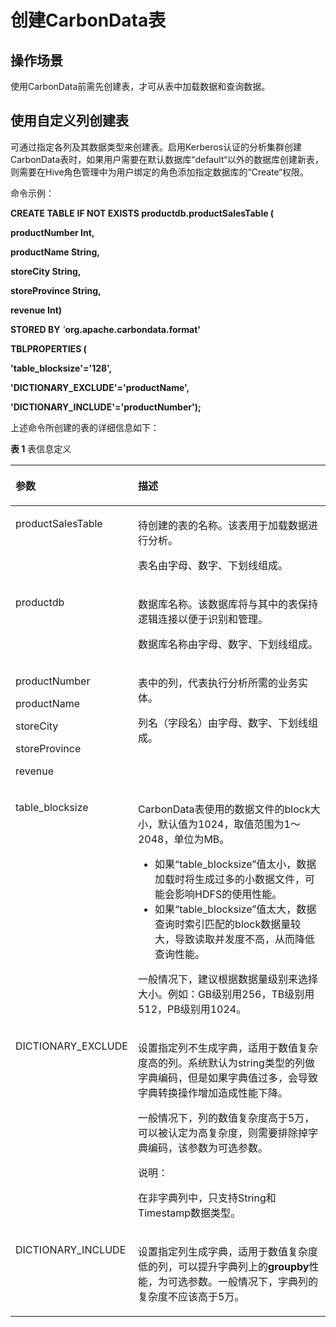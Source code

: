 # 创建CarbonData表<a name="ZH-CN_TOPIC_0057181209"></a>

## 操作场景<a name="zh-cn_topic_0056202763_section40834979163611"></a>

使用CarbonData前需先创建表，才可从表中加载数据和查询数据。

## 使用自定义列创建表<a name="zh-cn_topic_0056202763_section44893448163621"></a>

可通过指定各列及其数据类型来创建表。启用Kerberos认证的分析集群创建CarbonData表时，如果用户需要在默认数据库“default“以外的数据库创建新表，则需要在Hive角色管理中为用户绑定的角色添加指定数据库的“Create“权限。

命令示例：

**CREATE TABLE** **IF NOT EXISTS productdb.productSalesTable \(**

**productNumber Int,**

**productName String,**

**storeCity String,**

**storeProvince String,**

**revenue Int\)**

**STORED BY** _'_**org.apache.carbondata.format'**

**TBLPROPERTIES \(**

**'table\_blocksize'='128',**

**'DICTIONARY\_EXCLUDE'='productName',**

**'DICTIONARY\_INCLUDE'='productNumber'\);**

上述命令所创建的表的详细信息如下：

**表 1**  表信息定义

<a name="zh-cn_topic_0056202763_table12346762163739"></a>
<table><thead align="left"><tr id="zh-cn_topic_0056202763_row6757756163739"><th class="cellrowborder" valign="top" width="29.32%" id="mcps1.2.3.1.1"><p id="zh-cn_topic_0056202763_p13229816163756"><a name="zh-cn_topic_0056202763_p13229816163756"></a><a name="zh-cn_topic_0056202763_p13229816163756"></a><strong id="zh-cn_topic_0056202763_b67018665213228"><a name="zh-cn_topic_0056202763_b67018665213228"></a><a name="zh-cn_topic_0056202763_b67018665213228"></a>参数</strong></p>
</th>
<th class="cellrowborder" valign="top" width="70.67999999999999%" id="mcps1.2.3.1.2"><p id="zh-cn_topic_0056202763_p64982208163756"><a name="zh-cn_topic_0056202763_p64982208163756"></a><a name="zh-cn_topic_0056202763_p64982208163756"></a><strong id="zh-cn_topic_0056202763_b59802773213228"><a name="zh-cn_topic_0056202763_b59802773213228"></a><a name="zh-cn_topic_0056202763_b59802773213228"></a>描述</strong></p>
</th>
</tr>
</thead>
<tbody><tr id="zh-cn_topic_0056202763_row18257003163739"><td class="cellrowborder" valign="top" width="29.32%" headers="mcps1.2.3.1.1 "><p id="zh-cn_topic_0056202763_p5655656163756"><a name="zh-cn_topic_0056202763_p5655656163756"></a><a name="zh-cn_topic_0056202763_p5655656163756"></a>productSalesTable</p>
</td>
<td class="cellrowborder" valign="top" width="70.67999999999999%" headers="mcps1.2.3.1.2 "><p id="zh-cn_topic_0056202763_p55455001163756"><a name="zh-cn_topic_0056202763_p55455001163756"></a><a name="zh-cn_topic_0056202763_p55455001163756"></a>待创建的表的名称。该表用于加载数据进行分析。</p>
<p id="zh-cn_topic_0056202763_p29332965163756"><a name="zh-cn_topic_0056202763_p29332965163756"></a><a name="zh-cn_topic_0056202763_p29332965163756"></a>表名由字母、数字、下划线组成。</p>
</td>
</tr>
<tr id="zh-cn_topic_0056202763_row21018639163739"><td class="cellrowborder" valign="top" width="29.32%" headers="mcps1.2.3.1.1 "><p id="zh-cn_topic_0056202763_p43113212163756"><a name="zh-cn_topic_0056202763_p43113212163756"></a><a name="zh-cn_topic_0056202763_p43113212163756"></a>productdb</p>
</td>
<td class="cellrowborder" valign="top" width="70.67999999999999%" headers="mcps1.2.3.1.2 "><p id="zh-cn_topic_0056202763_p2509311163756"><a name="zh-cn_topic_0056202763_p2509311163756"></a><a name="zh-cn_topic_0056202763_p2509311163756"></a>数据库名称。该数据库将与其中的表保持逻辑连接以便于识别和管理。</p>
<p id="zh-cn_topic_0056202763_p22583801163756"><a name="zh-cn_topic_0056202763_p22583801163756"></a><a name="zh-cn_topic_0056202763_p22583801163756"></a>数据库名称由字母、数字、下划线组成。</p>
</td>
</tr>
<tr id="zh-cn_topic_0056202763_row18335278163739"><td class="cellrowborder" valign="top" width="29.32%" headers="mcps1.2.3.1.1 "><p id="zh-cn_topic_0056202763_p612995833313"><a name="zh-cn_topic_0056202763_p612995833313"></a><a name="zh-cn_topic_0056202763_p612995833313"></a>productNumber</p>
<p id="zh-cn_topic_0056202763_p21919341163756"><a name="zh-cn_topic_0056202763_p21919341163756"></a><a name="zh-cn_topic_0056202763_p21919341163756"></a>productName</p>
<p id="zh-cn_topic_0056202763_p63056345163756"><a name="zh-cn_topic_0056202763_p63056345163756"></a><a name="zh-cn_topic_0056202763_p63056345163756"></a>storeCity</p>
<p id="zh-cn_topic_0056202763_p30636201163756"><a name="zh-cn_topic_0056202763_p30636201163756"></a><a name="zh-cn_topic_0056202763_p30636201163756"></a>storeProvince</p>
<p id="zh-cn_topic_0056202763_p13070066163756"><a name="zh-cn_topic_0056202763_p13070066163756"></a><a name="zh-cn_topic_0056202763_p13070066163756"></a>revenue</p>
</td>
<td class="cellrowborder" valign="top" width="70.67999999999999%" headers="mcps1.2.3.1.2 "><p id="zh-cn_topic_0056202763_p52042448163756"><a name="zh-cn_topic_0056202763_p52042448163756"></a><a name="zh-cn_topic_0056202763_p52042448163756"></a>表中的列，代表执行分析所需的业务实体。</p>
<p id="zh-cn_topic_0056202763_p65728849163756"><a name="zh-cn_topic_0056202763_p65728849163756"></a><a name="zh-cn_topic_0056202763_p65728849163756"></a>列名（字段名）由字母、数字、下划线组成。</p>
</td>
</tr>
<tr id="zh-cn_topic_0056202763_row12539819163739"><td class="cellrowborder" valign="top" width="29.32%" headers="mcps1.2.3.1.1 "><p id="zh-cn_topic_0056202763_p602436163756"><a name="zh-cn_topic_0056202763_p602436163756"></a><a name="zh-cn_topic_0056202763_p602436163756"></a>table_blocksize</p>
</td>
<td class="cellrowborder" valign="top" width="70.67999999999999%" headers="mcps1.2.3.1.2 "><p id="zh-cn_topic_0056202763_p48797355163756"><a name="zh-cn_topic_0056202763_p48797355163756"></a><a name="zh-cn_topic_0056202763_p48797355163756"></a>CarbonData表使用的数据文件的block大小，默认值为1024，取值范围为1～2048，单位为MB。</p>
<a name="zh-cn_topic_0056202763_ul1659707173646"></a><a name="zh-cn_topic_0056202763_ul1659707173646"></a><ul id="zh-cn_topic_0056202763_ul1659707173646"><li>如果“table_blocksize”值太小，数据加载时将生成过多的小数据文件，可能会影响HDFS的使用性能。</li><li>如果“table_blocksize”值太大，数据查询时索引匹配的block数据量较大，导致读取并发度不高，从而降低查询性能。</li></ul>
<p id="zh-cn_topic_0056202763_p5574161163756"><a name="zh-cn_topic_0056202763_p5574161163756"></a><a name="zh-cn_topic_0056202763_p5574161163756"></a>一般情况下，建议根据数据量级别来选择大小。例如：GB级别用256，TB级别用512，PB级别用1024。</p>
</td>
</tr>
<tr id="zh-cn_topic_0056202763_row51714485163739"><td class="cellrowborder" valign="top" width="29.32%" headers="mcps1.2.3.1.1 "><p id="zh-cn_topic_0056202763_p37031667163756"><a name="zh-cn_topic_0056202763_p37031667163756"></a><a name="zh-cn_topic_0056202763_p37031667163756"></a>DICTIONARY_EXCLUDE</p>
</td>
<td class="cellrowborder" valign="top" width="70.67999999999999%" headers="mcps1.2.3.1.2 "><p id="zh-cn_topic_0056202763_p21862749174044"><a name="zh-cn_topic_0056202763_p21862749174044"></a><a name="zh-cn_topic_0056202763_p21862749174044"></a>设置指定列不生成字典，适用于数值复杂度高的列。系统默认为string类型的列做字典编码，但是如果字典值过多，会导致字典转换操作增加造成性能下降。</p>
<p id="zh-cn_topic_0056202763_p46775020163756"><a name="zh-cn_topic_0056202763_p46775020163756"></a><a name="zh-cn_topic_0056202763_p46775020163756"></a>一般情况下，列的数值复杂度高于5万，可以被认定为高复杂度，则需要排除掉字典编码，该参数为可选参数。</p>
<div class="note" id="zh-cn_topic_0056202763_note6533473163814"><a name="zh-cn_topic_0056202763_note6533473163814"></a><a name="zh-cn_topic_0056202763_note6533473163814"></a><span class="notetitle"> 说明： </span><div class="notebody"><p id="zh-cn_topic_0056202763_p58801264163814"><a name="zh-cn_topic_0056202763_p58801264163814"></a><a name="zh-cn_topic_0056202763_p58801264163814"></a>在非字典列中，只支持String和Timestamp数据类型。</p>
</div></div>
</td>
</tr>
<tr id="zh-cn_topic_0056202763_row34000127163739"><td class="cellrowborder" valign="top" width="29.32%" headers="mcps1.2.3.1.1 "><p id="zh-cn_topic_0056202763_p18641369163756"><a name="zh-cn_topic_0056202763_p18641369163756"></a><a name="zh-cn_topic_0056202763_p18641369163756"></a>DICTIONARY_INCLUDE</p>
</td>
<td class="cellrowborder" valign="top" width="70.67999999999999%" headers="mcps1.2.3.1.2 "><p id="zh-cn_topic_0056202763_p33555959163756"><a name="zh-cn_topic_0056202763_p33555959163756"></a><a name="zh-cn_topic_0056202763_p33555959163756"></a>设置指定列生成字典，适用于数值复杂度低的列，可以提升字典列上的<strong id="zh-cn_topic_0056202763_b7999246173921"><a name="zh-cn_topic_0056202763_b7999246173921"></a><a name="zh-cn_topic_0056202763_b7999246173921"></a>groupby</strong>性能，为可选参数。一般情况下，字典列的复杂度不应该高于5万。</p>
</td>
</tr>
</tbody>
</table>

